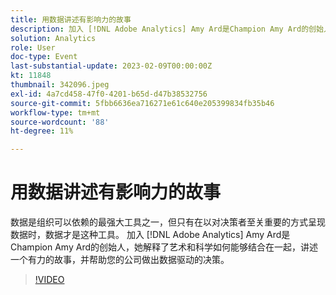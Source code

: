 ```yaml
---
title: 用数据讲述有影响力的故事
description: 加入 [!DNL Adobe Analytics] Amy Ard是Champion Amy Ard的创始人，她解释了艺术和科学如何能够结合在一起，讲述一个有力的故事，并帮助您的公司做出数据驱动的决策。
solution: Analytics
role: User
doc-type: Event
last-substantial-update: 2023-02-09T00:00:00Z
kt: 11848
thumbnail: 342096.jpeg
exl-id: 4a7cd458-47f0-4201-b65d-d47b38532756
source-git-commit: 5fbb6636ea716271e61c640e205399834fb35b46
workflow-type: tm+mt
source-wordcount: '88'
ht-degree: 11%

---
```


# 用数据讲述有影响力的故事

数据是组织可以依赖的最强大工具之一，但只有在以对决策者至关重要的方式呈现数据时，数据才是这种工具。 加入 [!DNL Adobe Analytics] Amy Ard是Champion Amy Ard的创始人，她解释了艺术和科学如何能够结合在一起，讲述一个有力的故事，并帮助您的公司做出数据驱动的决策。

>[!VIDEO](https://video.tv.adobe.com/v/342096/?quality=12&learn=on)
